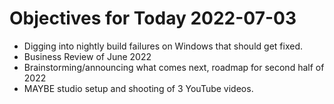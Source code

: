 # Objectives for Today 2022-07-03

- Digging into nightly build failures on Windows that should get fixed.
- Business Review of June 2022
- Brainstorming/announcing what comes next, roadmap for second half of 2022
- MAYBE studio setup and shooting of 3 YouTube videos.
